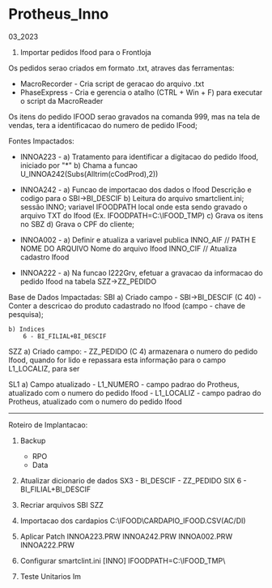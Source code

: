 # Protheus_Inno
03_2023
1) Importar pedidos Ifood para o Frontloja

Os pedidos serao criados em formato .txt, atraves das ferramentas:
- MacroRecorder - Cria script de geracao do arquivo .txt
- PhaseExpress - Cria e gerencia o atalho (CTRL + Win + F) para executar o script da MacroReader

 Os itens do pedido IFOOD serao gravados na comanda 999, mas na tela de vendas, tera a identificacao do numero de pedido IFood;


Fontes Impactados:
- INNOA223 - 
	a) Tratamento para identificar a digitacao do pedido Ifood, iniciado por "*"
	b) Chama a funcao U_INNOA242(Subs(Alltrim(cCodProd),2))
- INNOA242 - 
	a) Funcao de importacao dos dados o Ifood Descrição e codigo para o SBI->BI_DESCIF
	b) Leitura do arquivo smartclient.ini; sessão INNO; variavel IFOODPATH local onde esta sendo gravado o arquivo TXT do Ifood (Ex. IFOODPATH=C:\IFOOD_TMP\)
	c) Grava os itens no SBZ
	d) Grava o CPF do cliente;

- INNOA002 - 
	a) Definir e atualiza a variavel publica 
		INNO_AIF // PATH E NOME DO ARQUIVO Nome do arquivo Ifood
		INNO_CIF // Atualiza cadastro Ifood

- INNOA222 - 
	a) Na funcao I222Grv, efetuar a gravacao da informacao do pedido Ifood na tabela SZZ->ZZ_PEDIDO

Base de Dados Impactadas:
SBI 
	a) Criado campo
		  - SBI->BI_DESCIF (C 40) - Conter a descricao do produto cadastrado no Ifood (campo - chave de pesquisa);

	b) Indices
		6 - BI_FILIAL+BI_DESCIF

SZZ
	a) Criado campo:
		- ZZ_PEDIDO (C 4) armazenara o numero do pedido Ifood, quando for lido e repassara esta informação para o campo L1_LOCALIZ, para ser 

SL1
	a) Campo atualizado
		- L1_NUMERO - campo padrao do Protheus, atualizado com o numero do pedido Ifood
		- L1_LOCALIZ  -  campo padrao do Protheus, atualizado com o numero do pedido Ifood

------------------------------------------------------------------------------------------------------------------
Roteiro de Implantacao:
1) Backup
	- RPO
	- Data
2) Atualizar dicionario de dados
	SX3
		- BI_DESCIF
		- ZZ_PEDIDO	
	SIX
		6 - BI_FILIAL+BI_DESCIF
3) Recriar arquivos
	SBI
	SZZ
4) Importacao dos cardapios
	C:\IFOOD\CARDAPIO_IFOOD.CSV(AC/DI)


5) Aplicar Patch
	INNOA223.PRW
	INNOA242.PRW
	INNOA002.PRW
	INNOA222.PRW

6) Configurar smartclint.ini
	[INNO]
	IFOODPATH=C:\IFOOD_TMP\

6) Teste Unitarios
	Im		

